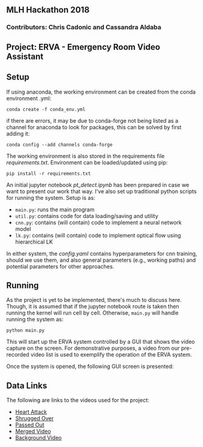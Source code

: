## MLH Hackathon 2018

### Contributors: Chris Cadonic and Cassandra Aldaba

## Project: ERVA - Emergency Room Video Assistant

## Setup

If using anaconda, the working environment can be created from the conda environment .yml:

`conda create -f conda_env.yml`

if there are errors, it may be due to conda-forge not being listed as a channel for anaconda to look for packages, this can be solved by first adding it:

`conda config --add channels conda-forge`

The working environment is also stored in the requirements file *requirements.txt*. Environment can be loaded/updated using pip:

`pip install -r requirements.txt`

An initial jupyter notebook *pt_detect.ipynb* has been prepared in case we want to present our work that way. I've also set up traditional python scripts for running the system. Setup is as:

- `main.py`: runs the main program
- `util.py`: contains code for data loading/saving and utility
- `cnn.py`: contains (will contain) code to implement a neural network model
- `lk.py`: contains (will contain) code to implement optical flow using hierarchical LK

In either system, the *config.yaml* contains hyperparameters for cnn training, should we use them, and also general parameters (e.g., working paths) and potential parameters for other approaches.

## Running

As the project is yet to be implemented, there's much to discuss here. Though, it is assumed that if the jupyter notebook route is taken then running the kernel will run cell by cell. Otherwise, `main.py` will handle running the system as:

`python main.py`

This will start up the ERVA system controlled by a GUI that shows the video capture on the screen. For demonstrative purposes, a video from our pre-recorded video list is used to exemplify the operation of the ERVA system.

Once the system is opened, the following GUI screen is presented:



## Data Links
The following are links to the videos used for the project:
* [Heart Attack](https://drive.google.com/open?id=10r1PMPqN7X6u0izZt65rKBxHasT3Op5D)
* [Shrugged Over](https://drive.google.com/open?id=100IbuYzBk02FjJbImcZpKER4xCZmBpiI)
* [Passed Out](https://drive.google.com/open?id=1X9EIen4oR8GP_xclCTCGF7rS3R31T6Mw)
* [Merged Video](https://drive.google.com/open?id=12PwtwjR2nInM2vax1O1lDoEKeSGBpiFg)
* [Background Video](https://drive.google.com/open?id=19JHCbLDqjJEquktmt1KZuQp9zqMNz8mo)
